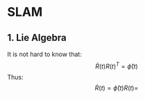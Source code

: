 <script type="text/javascript" src="https://cdn.mathjax.org/mathjax/latest/MathJax.js?config=TeX-AMS_HTML"></script>

# SLAM

## 1. Lie Algebra
It is not hard to know that:
$$ \dot R(t)R(t)^T=\hat\phi(t)$$
Thus:
$$\dot R(t) = \hat\phi(t)R(t) = $$
<!--stackedit_data:
eyJoaXN0b3J5IjpbLTIxMzkzMjEzNzFdfQ==
-->